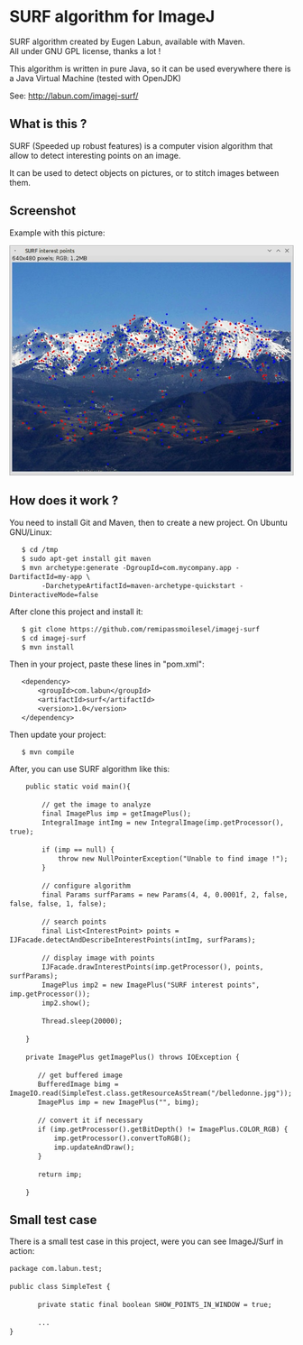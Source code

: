 # SURF algorithm for ImageJ

SURF algorithm created by Eugen Labun, available with Maven.    
All under GNU GPL license, thanks a lot !

This algorithm is written in pure Java, so it can be used everywhere there is a Java Virtual Machine (tested with OpenJDK) 
 
See: http://labun.com/imagej-surf/

## What is this ?

SURF (Speeded up robust features) is a computer vision algorithm that allow to detect interesting points on an image.

It can be used to detect objects on pictures, or to stitch images between them.

## Screenshot

Example with this picture:

![Screenshot](screenshot.jpg)

## How does it work ?

You need to install Git and Maven, then to create a new project. On Ubuntu GNU/Linux:

       $ cd /tmp
       $ sudo apt-get install git maven
       $ mvn archetype:generate -DgroupId=com.mycompany.app -DartifactId=my-app \
            -DarchetypeArtifactId=maven-archetype-quickstart -DinteractiveMode=false

After clone this project and install it:
 
       $ git clone https://github.com/remipassmoilesel/imagej-surf
       $ cd imagej-surf
       $ mvn install
       
Then in your project, paste these lines in "pom.xml":

       <dependency>
           <groupId>com.labun</groupId>
           <artifactId>surf</artifactId>
           <version>1.0</version>
       </dependency>
      
Then update your project:

       $ mvn compile
       
After, you can use SURF algorithm like this:

        public static void main(){
        
            // get the image to analyze
            final ImagePlus imp = getImagePlus();
            IntegralImage intImg = new IntegralImage(imp.getProcessor(), true);

            if (imp == null) {
                throw new NullPointerException("Unable to find image !");
            }
            
            // configure algorithm
            final Params surfParams = new Params(4, 4, 0.0001f, 2, false, false, false, 1, false);
            
            // search points
            final List<InterestPoint> points = IJFacade.detectAndDescribeInterestPoints(intImg, surfParams);
            
            // display image with points
            IJFacade.drawInterestPoints(imp.getProcessor(), points, surfParams);
            ImagePlus imp2 = new ImagePlus("SURF interest points", imp.getProcessor());
            imp2.show();
            
            Thread.sleep(20000);

        }
        
        private ImagePlus getImagePlus() throws IOException {
        
           // get buffered image
           BufferedImage bimg = ImageIO.read(SimpleTest.class.getResourceAsStream("/belledonne.jpg"));
           ImagePlus imp = new ImagePlus("", bimg);
        
           // convert it if necessary
           if (imp.getProcessor().getBitDepth() != ImagePlus.COLOR_RGB) {
               imp.getProcessor().convertToRGB();
               imp.updateAndDraw();
           }
        
           return imp;
           
        }
        
## Small test case

There is a small test case in this project, were you can see ImageJ/Surf in action:
 
    package com.labun.test;
    
    public class SimpleTest {
           
           private static final boolean SHOW_POINTS_IN_WINDOW = true;
           
           ...
    }           
